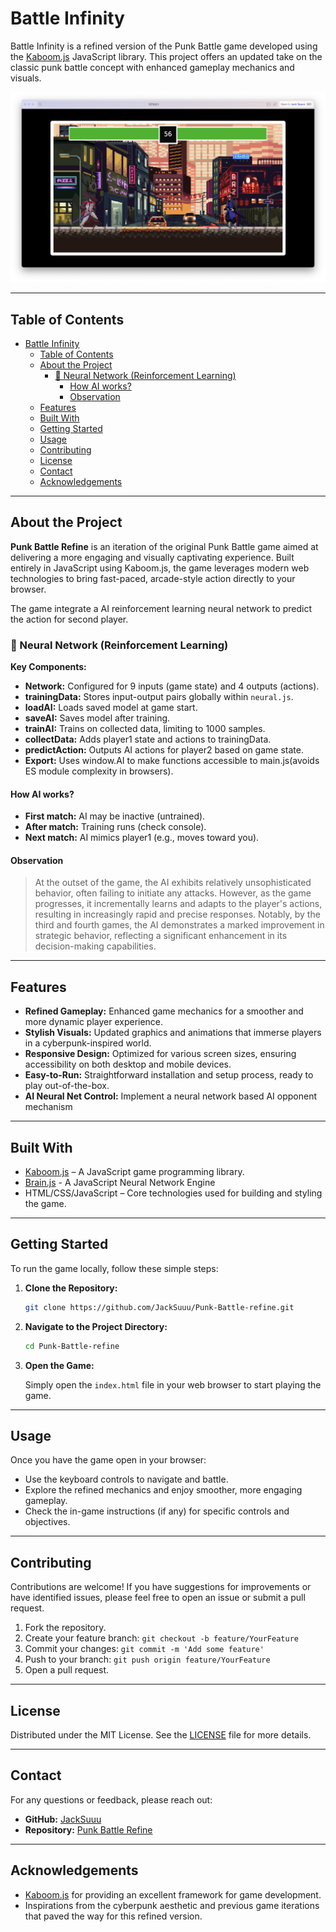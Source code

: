 # Battle Infinity

Battle Infinity is a refined version of the Punk Battle game developed using the [Kaboom.js](https://kaboomjs.com/) JavaScript library. This project offers an updated take on the classic punk battle concept with enhanced gameplay mechanics and visuals.

![Game Demo](game_demo.png)

---

## Table of Contents

- [Battle Infinity](#battle-infinity)
  - [Table of Contents](#table-of-contents)
  - [About the Project](#about-the-project)
    - [🧬 Neural Network (Reinforcement Learning)](#-neural-network-reinforcement-learning)
      - [How AI works?](#how-ai-works)
      - [Observation](#observation)
  - [Features](#features)
  - [Built With](#built-with)
  - [Getting Started](#getting-started)
  - [Usage](#usage)
  - [Contributing](#contributing)
  - [License](#license)
  - [Contact](#contact)
  - [Acknowledgements](#acknowledgements)

---

## About the Project

**Punk Battle Refine** is an iteration of the original Punk Battle game aimed at delivering a more engaging and visually captivating experience. Built entirely in JavaScript using Kaboom.js, the game leverages modern web technologies to bring fast-paced, arcade-style action directly to your browser.

The game integrate a AI reinforcement learning neural network to predict the action for second player.

### 🧬 Neural Network (Reinforcement Learning)

**Key Components:**

- **Network:** Configured for 9 inputs (game state) and 4 outputs (actions).
- **trainingData:** Stores input-output pairs globally within `neural.js`.
- **loadAI:** Loads saved model at game start.
- **saveAI:** Saves model after training.
- **trainAI:** Trains on collected data, limiting to 1000 samples.
- **collectData:** Adds player1 state and actions to trainingData.
- **predictAction:** Outputs AI actions for player2 based on game state.
- **Export:** Uses window.AI to make functions accessible to main.js(avoids ES module complexity in browsers).

#### How AI works?

- **First match:** AI may be inactive (untrained).
- **After match:** Training runs (check console).
- **Next match:** AI mimics player1 (e.g., moves toward you).

#### Observation

> At the outset of the game, the AI exhibits relatively unsophisticated behavior, often failing to initiate any attacks. However, as the game progresses, it incrementally learns and adapts to the player's actions, resulting in increasingly rapid and precise responses. Notably, by the third and fourth games, the AI demonstrates a marked improvement in strategic behavior, reflecting a significant enhancement in its decision-making capabilities.

---

## Features

- **Refined Gameplay:** Enhanced game mechanics for a smoother and more dynamic player experience.
- **Stylish Visuals:** Updated graphics and animations that immerse players in a cyberpunk-inspired world.
- **Responsive Design:** Optimized for various screen sizes, ensuring accessibility on both desktop and mobile devices.
- **Easy-to-Run:** Straightforward installation and setup process, ready to play out-of-the-box.
- **AI Neural Net Control:** Implement a neural network based AI opponent mechanism

---

## Built With

- [Kaboom.js](https://kaboomjs.com/) – A JavaScript game programming library.
- [Brain.js](https://brain.js.org/#/) - A JavaScript Neural Network Engine
- HTML/CSS/JavaScript – Core technologies used for building and styling the game.

---

## Getting Started

To run the game locally, follow these simple steps:

1. **Clone the Repository:**

   ```bash
   git clone https://github.com/JackSuuu/Punk-Battle-refine.git
   ```

2. **Navigate to the Project Directory:**

   ```bash
   cd Punk-Battle-refine
   ```

3. **Open the Game:**

   Simply open the `index.html` file in your web browser to start playing the game.

---

## Usage

Once you have the game open in your browser:

- Use the keyboard controls to navigate and battle.
- Explore the refined mechanics and enjoy smoother, more engaging gameplay.
- Check the in-game instructions (if any) for specific controls and objectives.

---

## Contributing

Contributions are welcome! If you have suggestions for improvements or have identified issues, please feel free to open an issue or submit a pull request.

1. Fork the repository.
2. Create your feature branch: `git checkout -b feature/YourFeature`
3. Commit your changes: `git commit -m 'Add some feature'`
4. Push to your branch: `git push origin feature/YourFeature`
5. Open a pull request.

---

## License

Distributed under the MIT License. See the [LICENSE](LICENSE) file for more details.

---

## Contact

For any questions or feedback, please reach out:

- **GitHub:** [JackSuuu](https://github.com/JackSuuu)
- **Repository:** [Punk Battle Refine](https://github.com/JackSuuu/Punk-Battle-refine)

---

## Acknowledgements

- [Kaboom.js](https://kaboomjs.com/) for providing an excellent framework for game development.
- Inspirations from the cyberpunk aesthetic and previous game iterations that paved the way for this refined version.
